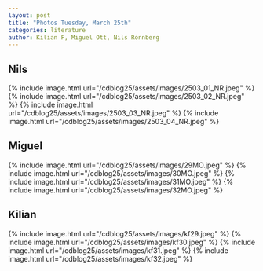 ```yaml
---
layout: post
title: "Photos Tuesday, March 25th"
categories: literature
author: Kilian F, Miguel Ott, Nils Rönnberg
---
```


## Nils
{% include image.html url="/cdblog25/assets/images/2503_01_NR.jpeg" %}
{% include image.html url="/cdblog25/assets/images/2503_02_NR.jpeg" %}
{% include image.html url="/cdblog25/assets/images/2503_03_NR.jpeg" %}
{% include image.html url="/cdblog25/assets/images/2503_04_NR.jpeg" %}

## Miguel
{% include image.html url="/cdblog25/assets/images/29MO.jpeg" %}
{% include image.html url="/cdblog25/assets/images/30MO.jpeg" %}
{% include image.html url="/cdblog25/assets/images/31MO.jpeg" %}
{% include image.html url="/cdblog25/assets/images/32MO.jpeg" %}

## Kilian
{% include image.html url="/cdblog25/assets/images/kf29.jpeg" %}
{% include image.html url="/cdblog25/assets/images/kf30.jpeg" %}
{% include image.html url="/cdblog25/assets/images/kf31.jpeg" %}
{% include image.html url="/cdblog25/assets/images/kf32.jpeg" %}